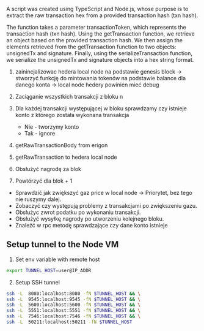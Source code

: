A script was created using TypeScript and Node.js, whose purpose is to extract the raw transaction hex from a provided transaction hash (txn hash).

The function takes a parameter transactionToken, which represents the transaction hash (txn hash).
Using the getTransaction function, we retrieve an object based on the provided transaction hash.
We then assign the elements retrieved from the getTransaction function to two objects: unsignedTx and signature.
Finally, using the serializeTransaction function, we serialize the unsignedTx and signature objects into a hex string format.

1. zainincjalizowac hedera local node na podstawie genesis block
   -> stworzyć funkcję do mintowania tokenów na podstawie balance dla danego konta
   -> local node hedery powinien mieć debug

2. Zaciąganie wszystkich transakcji z bloku n
3. Dla każdej transakcji występującej w bloku sprawdzamy czy istnieje konto z którego została wykonana transakcja
   - Nie - tworzymy konto
   - Tak - ignore
4. getRawTransactionBody from erigon
5. getRawTransaction to hedera local node
6. Obsłużyć nagrodę za blok
7. Powtórzyć dla blok + 1

- Sprawdzić jak zwiększyć gaz price w local node -> Priorytet, bez tego nie ruszymy dalej.
- Zobaczyć czy występują problemy z transakcjami po zwiększeniu gazu.
- Obsłużyc zwrot podatku po wykonaniu transakcji.
- Obsłużyć wysyłkę nagrody po utworzeniu kolejnego bloku.
- Znaleźć w rpc metodę sprawdzające czy dane konto istnieje


## Setup tunnel to the Node VM

1. Set env variable with remote host
```bash
export TUNNEL_HOST=user@IP_ADDR
```

2. Setup SSH tunnel
```bash
ssh -L  8080:localhost:8080 -fN $TUNNEL_HOST && \
ssh -L  9545:localhost:9545 -fN $TUNNEL_HOST && \
ssh -L  5600:localhost:5600 -fN $TUNNEL_HOST && \
ssh -L  5551:localhost:5551 -fN $TUNNEL_HOST && \
ssh -L  7546:localhost:7546 -fN $TUNNEL_HOST && \
ssh -L  50211:localhost:50211 -fN $TUNNEL_HOST
```
